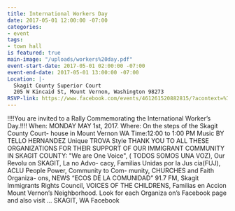 ```yaml
---
title: International Workers Day
date: 2017-05-01 12:00:00 -07:00
categories:
- event
tags:
- town hall
is featured: true
main-image: "/uploads/workers%20day.pdf"
event-start-date: 2017-05-01 02:00:00 -07:00
event-end-date: 2017-05-01 13:00:00 -07:00
Location: |-
  Skagit County Superior Court
  205 W Kincaid St, Mount Vernon, Washington 98273
RSVP-link: https://www.facebook.com/events/461261520882815/?acontext=%7B%22ref%22%3A%224%22%2C%22feed_story_type%22%3A%22370%22%2C%22action_history%22%3A%22null%22%7D
---
```


!!!!You are invited to a Rally Commemorating the International Worker’s Day.!!!!
When: MONDAY MAY 1st,
2017.
Where: On the steps of
the Skagit County Court-
house in Mount Vernon WA
Time:12:00 to 1:00 PM
Music BY TELLO HERNANDEZ
   Unique TROVA Style
THANK YOU TO ALL THESE ORGANIZATIONS FOR THEIR SUPPORT OF OUR IMMIGRANT COMMUNITY IN SKAGIT COUNTY:
"We are One Voice", ( TODOS SOMOS UNA VOZ), Our Revolu on SKAGIT, La no Advo- cacy, Familias Unidas por la Jus cia(FUJ), ACLU People Power, Community to Com- munity, CHURCHES and Faith Organiza-  ons, NEWS “ECOS DE LA COMUNIDAD” 91.7 FM, Skagit Immigrants Rights Council, VOICES OF THE CHILDRENS, Familias en Accion Mount Vernon’s Neighborhood. Look for each Organiza on’s Facebook page and also visit ...
SKAGIT, WA Facebook